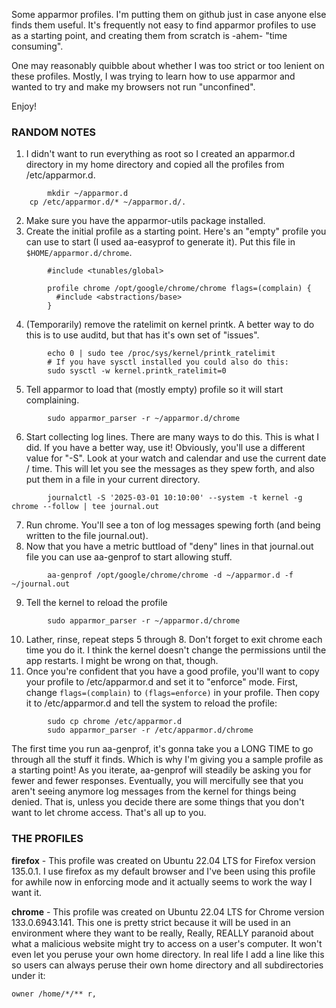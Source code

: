 Some apparmor profiles. I'm putting them on github just in case anyone
else finds them useful. It's frequently not easy to find apparmor profiles
to use as a starting point, and creating them from scratch is -ahem-
"time consuming".

One may reasonably quibble about whether I was too strict or too lenient
on these profiles. Mostly, I was trying to learn how to use apparmor and
wanted to try and make my browsers not run "unconfined".

Enjoy!

### RANDOM NOTES

1. I didn't want to run everything as root so I created an apparmor.d directory
in my home directory and copied all the profiles from /etc/apparmor.d.
```
        mkdir ~/apparmor.d
	cp /etc/apparmor.d/* ~/apparmor.d/.
```
2. Make sure you have the apparmor-utils package installed.
3. Create the initial profile as a starting point. Here's an "empty" profile
you can use to start (I used aa-easyprof to generate it). Put this file in
`$HOME/apparmor.d/chrome`.
```
        #include <tunables/global>

        profile chrome /opt/google/chrome/chrome flags=(complain) {
          #include <abstractions/base>
        }
```
4. (Temporarily) remove the ratelimit on kernel printk. A better way to do
this is to use auditd, but that has it's own set of "issues".
```
        echo 0 | sudo tee /proc/sys/kernel/printk_ratelimit
        # If you have sysctl installed you could also do this:  
        sudo sysctl -w kernel.printk_ratelimit=0
```
5. Tell apparmor to load that (mostly empty) profile so it will start
complaining.
```
        sudo apparmor_parser -r ~/apparmor.d/chrome
```
6. Start collecting log lines. There are many ways to do this. This is
what I did. If you have a better way, use it! Obviously, you'll use a
different value for "-S". Look at your watch and calendar and use the
current date / time. This will let you see the messages as they spew forth,
and also put them in a file in your current directory.
```
        journalctl -S '2025-03-01 10:10:00' --system -t kernel -g chrome --follow | tee journal.out
```
7. Run chrome. You'll see a ton of log messages spewing forth (and being
written to the file journal.out).
8. Now that you have a metric buttload of "deny" lines in that journal.out
file you can use aa-genprof to start allowing stuff.
```
        aa-genprof /opt/google/chrome/chrome -d ~/apparmor.d -f ~/journal.out
```
9. Tell the kernel to reload the profile
```
        sudo apparmor_parser -r ~/apparmor.d/chrome
```
10. Lather, rinse, repeat steps 5 through 8. Don't forget to exit chrome
each time you do it. I think the kernel doesn't change the permissions
until the app restarts. I might be wrong on that, though.
10. Once you're confident that you have a good profile, you'll want to copy
your profile to /etc/apparmor.d and set it to "enforce" mode. First,
change `flags=(complain)` to `(flags=enforce)` in your profile. Then
copy it to /etc/apparmor.d and tell the system to reload the profile:
```
        sudo cp chrome /etc/apparmor.d
        sudo apparmor_parser -r /etc/apparmor.d/chrome
```

The first time you run aa-genprof, it's gonna take you a LONG TIME to
go through all the stuff it finds. Which is why I'm giving you a sample
profile as a starting point! As you iterate, aa-genprof will steadily be
asking you for fewer and fewer responses. Eventually, you will mercifully see
that you aren't seeing anymore log messages from the kernel for things being
denied. That is, unless you decide there are some things that you don't
want to let chrome access. That's all up to you.

### THE PROFILES
**firefox** - This profile was created on Ubuntu 22.04 LTS for Firefox
version 135.0.1. I use firefox as my default browser and I've been using
this profile for awhile now in enforcing mode and it actually seems to
work the way I want it.

**chrome** - This profile was created on Ubuntu 22.04 LTS for Chrome
version 133.0.6943.141. This one is pretty strict because it will be
used in an environment where they want to be really, Really,
REALLY paranoid about what a malicious website might try to access on
a user's computer. It won't even let you peruse your own home directory.
In real life I add a line like this so users can always
peruse their own home directory and all subdirectories under it:
```
owner /home/*/** r,
```
